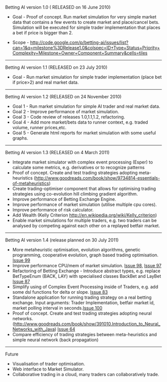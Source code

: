 Betting AI version 1.0 ( RELEASED on 16 June 2010)

  * Goal - Proof of concept. Run market simulation for very simple market data that contains a few events to create market and place/cancel bets. Simulation will be executed for simple trader implementation that places a bet if price is bigger than 2.

  * Scope - http://code.google.com/p/betting-ai/issues/list?can=1&q=milestone%3DRelease1.0&colspec=ID+Type+Status+Priority+Complexity+Milestone+Owner+Component+Summary&cells=tiles


---


Betting AI version 1.1 (RELEASED on 23 July 2010)

  * Goal - Run market simulation for simple trader implementation (place bet if price>2) and real market data.


---


Betting AI version 1.2 (RELEASED on 24 November 2010)

  * Goal 1 - Run market simulation for simple AI trader and real market data.
  * Goal 2 - Improve performance of market simulation.
  * Goal 3 - Code review of releases 1.0,1.1,1.2, refactoring.
  * Goal 4 - Add more market/bets data to runner context, e.g. traded volume, runner
prices,etc.
  * Goal 5 - Generate html reports for market simulation with some useful graphs.


---


Betting AI version 1.3 (RELEASED on 4 March 2011)
  * Integrate market simulator with complex event processing (Esper) to calculate some metrics, e.g. derivatives or to recognize patterns
  * Proof of concept. Create and test trading strategies adopting meta-heuristics (http://www.goodreads.com/book/show/9734814-essentials-of-metaheuristics)
  * Create trading-optimiser component that allows for optimising trading strategies using co-evolution hill climbing gradient algorithm.
  * Improve performance of Betting Exchange Engine.
  * Improve performance of market simulation (utilise multiple cpu cores).
  * Improve performance of risk calculator.
  * Add Wealth (Kelly Criterion http://en.wikipedia.org/wiki/Kelly_criterion)
  * Enable market simulations for multiple traders, e.g. two traders can be analysed by competing against each other on a replayed betfair market.


---


Betting AI version 1.4 (release planned on 30 July 2011)
  * More metaheuristic optimisation, evolution algorithms, genetic programming, cooperative evolution, graph based trading optimisation. [Issue 99](http://code.google.com/p/betting-ai/issues/detail?id=99)
  * Improve performance CPU/mem of market simulation. [Issue 98](http://code.google.com/p/betting-ai/issues/detail?id=98), [Issue 97](http://code.google.com/p/betting-ai/issues/detail?id=97)
  * Refactoring of Betting Exchange - Introduce abstract types, e.g. replace BetTypeEnum (BACK, LAY) with specialised classes BackBet and LayBet [Issue 87](http://code.google.com/p/betting-ai/issues/detail?id=87)
  * Simplify using of Complex Event Processing inside of Traders, e.g. add some dsl functions for delta or slope. [Issue 83](http://code.google.com/p/betting-ai/issues/detail?id=83)
  * Standalone application for running trading strategy on a real betting exchange. Input arguments: Trader Implementation, betfair market id, market polling interval in seconds.[Issue 100](http://code.google.com/p/betting-ai/issues/detail?id=100)
  * Proof of concept. Create and test trading strategies adopting neural networks. (http://www.goodreads.com/book/show/391010.Introduction_to_Neural_Networks_with_Java) [Issue 64](http://code.google.com/p/betting-ai/issues/detail?id=64)
  * Compare efficiency of trading strategies between meta-heuristics and simple neural network (back propagation)

---


Future

  * Visualisation of trader optimisation.
  * Web interface to Market Simulator.
  * Collaborative trading in a cloud, many traders can collaboratively   trade.
